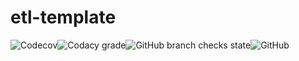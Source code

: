# etl-template
![Codecov](https://img.shields.io/codecov/c/gh/akboyd88/etl-template?style=for-the-badge)![Codacy grade](https://img.shields.io/codacy/grade/a25c3c8880e04b82b69d32a1e0f2bb5f?style=for-the-badge)![GitHub branch checks state](https://img.shields.io/github/checks-status/akboyd88/etl-template/master?style=for-the-badge)![GitHub](https://img.shields.io/github/license/akboyd88/etl-template?style=for-the-badge)
